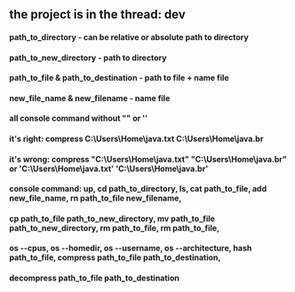 ## the project is in the thread: dev
#### path_to_directory - can be relative or absolute path to directory
#### path_to_new_directory - path to directory
#### path_to_file & path_to_destination - path to file + name file
#### new_file_name & new_filename - name file

#### all console command without "" or ''
#### it's right: compress C:\Users\Home\java.txt C:\Users\Home\java.br
#### it's wrong: compress "C:\Users\Home\java.txt" "C:\Users\Home\java.br" or 'C:\Users\Home\java.txt' 'C:\Users\Home\java.br'

#### console command: up, cd path_to_directory, ls, cat path_to_file, add new_file_name, rn path_to_file new_filename,
#### cp path_to_file path_to_new_directory, mv path_to_file path_to_new_directory, rm path_to_file, rm path_to_file,
#### os --cpus, os --homedir, os --username, os --architecture, hash path_to_file, compress path_to_file path_to_destination,
#### decompress path_to_file path_to_destination
